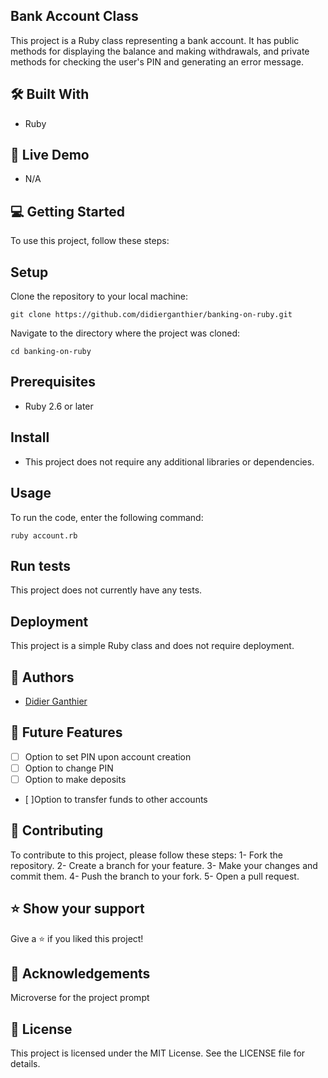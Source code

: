 ## Bank Account Class
This project is a Ruby class representing a bank account. It has public methods for displaying the balance and making withdrawals, and private methods for checking the user's PIN and generating an error message.

## 🛠 Built With
- Ruby

## 🚀 Live Demo
- N/A

## 💻 Getting Started
To use this project, follow these steps:

## Setup
Clone the repository to your local machine:
```
git clone https://github.com/didierganthier/banking-on-ruby.git
```
Navigate to the directory where the project was cloned:
```
cd banking-on-ruby
```

## Prerequisites
- Ruby 2.6 or later

## Install
- This project does not require any additional libraries or dependencies.

## Usage
To run the code, enter the following command:
```
ruby account.rb
```

## Run tests
This project does not currently have any tests.

## Deployment
This project is a simple Ruby class and does not require deployment.

## 👥 Authors
- [Didier Ganthier](https://bit.ly/didierganthier)

## 🔭 Future Features
- [ ] Option to set PIN upon account creation
- [ ] Option to change PIN
- [ ] Option to make deposits
- [ ]Option to transfer funds to other accounts

## 🤝 Contributing
To contribute to this project, please follow these steps:
1- Fork the repository.
2- Create a branch for your feature.
3- Make your changes and commit them.
4- Push the branch to your fork.
5- Open a pull request.

## ⭐️ Show your support
Give a ⭐️ if you liked this project!

## 🙏 Acknowledgements
Microverse for the project prompt

## 📝 License
This project is licensed under the MIT License. See the LICENSE file for details.